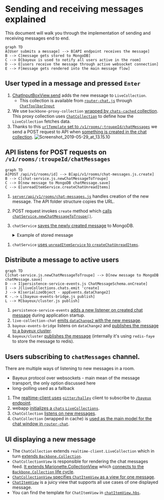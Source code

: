 # Sending and receiving messages explained
This document will walk you through the implementation of sending and receiving messages end to end.

```mermaid
graph TD
A[User submits a message] --> B[API endpoint receives the message]
B --> C[message gets stored to MongoDB]
C --> D[bayeux is used to notify all users active in the room]
D --> E[users receive the message through active websocket connection]
E --> F[message gets rendered into the main message flow]
```

## User typed in a message and pressed `Enter`
1. [ChatInputBoxView.send](https://gitlab.com/gitlab-org/gitter/webapp/blob/49cc5b37f6691e500dcb23b9dc57fd338ef1a02d/public/js/views/chat/chat-input-box-view.js#L248) adds the new message to `LiveCollection`.
    - This collection is available from [`router-chat.js`](https://gitlab.com/gitlab-org/gitter/webapp/blob/49cc5b37f6691e500dcb23b9dc57fd338ef1a02d/public/js/router-chat.js#L260) through [`ChatToolbarInput`](https://gitlab.com/gitlab-org/gitter/webapp/blob/49cc5b37f6691e500dcb23b9dc57fd338ef1a02d/public/js/views/layouts/chat-toolbar-input.js#L109)
1. We use `backbone-proxy-collection` [wrapped by `chats-cached` collection](https://gitlab.com/gitlab-org/gitter/webapp/blob/49cc5b37f6691e500dcb23b9dc57fd338ef1a02d/public/js/collections/instances/chats-cached.js#L30). This proxy collection uses [`ChatCollection`](https://gitlab.com/gitlab-org/gitter/webapp/blob/49cc5b37f6691e500dcb23b9dc57fd338ef1a02d/public/js/collections/chat.js#L89) to define how the `LiveCollection` fetches data.
1. Thanks to this [`urlTemplate` set to `/v1/rooms/:troupeId/chatMessages`](https://gitlab.com/gitlab-org/gitter/webapp/blob/49cc5b37f6691e500dcb23b9dc57fd338ef1a02d/public/js/collections/chat.js#L96) we send a POST request to API when [something is created in the chat collection](https://gitlab.com/gitlab-org/gitter/webapp/blob/fc20892381b2c23a0937d19329ea35a11282541e/public/js/views/chat/chat-input-box-view.js#L248).
![Screenshot_2019-05-29_at_13.15.10](/uploads/b36cf0428a8970d2bf80b578352d6ecd/Screenshot_2019-05-29_at_13.15.10.png)

## API listens for POST requests on `/v1/rooms/:troupeId/chatMessages`
```mermaid
graph TD
A[POST /api/v1/rooms/id] --> B[api/v1/rooms/chat-messages.js.create]
B --> C[chat-service.js.newChatMessageToTroupe]
C --> D[new message to MongoDB chatMessage.save]
C --> E[unreadItemService.createChatUnreadItems]
```
1. [`server/api/v1/rooms/chat-messages.js`](https://gitlab.com/gitlab-org/gitter/webapp/blob/7984c4966f8322a319172400561f064372ff013c/server/api/v1/rooms/chat-messages.js) handles creation of the new message. The API folder structure copies the URL.
1. POST request invokes `create` method which [calls `chatService.newChatMessageToTroupe()`](https://gitlab.com/gitlab-org/gitter/webapp/blob/7984c4966f8322a319172400561f064372ff013c/server/api/v1/rooms/chat-messages.js#L85).
1. `chatService` [saves the newly created message](https://gitlab.com/gitlab-org/gitter/webapp/blob/c4387f141ced8272cb6eb5731d19adb84d74d7bf/modules/chats/lib/chat-service.js#L191) to MongoDB.
    <details>
    <summary>Example of stored message</summary>

    ```json
    {
        "_id": ObjectID("5d147ea84dad9dfbc522317a"),
        "fromUserId": ObjectID("5cdc09f6572f607a5bc8a41d"),
        "toTroupeId": ObjectID("5d07443a17d82eff1cc8265e"),
        "text": "Example message using a bit of  `code` and **bold** to show how *markdown* is stored.",
        "pub": true,
        "html": "Example message using a bit of  <code>code</code> and <strong>bold</strong> to show how <em>markdown</em> is stored.",
        "lang": "en",
        "_md": 14,
        "_tv": 1,
        "readBy": [],
        "editedAt": null,
        "sent": ISODate("2019-06-27T08:30:32.165Z"),
        "issues": [],
        "mentions": [],
        "urls": [],
        "__v": 0
    }
    ```
  </details>

1. `chatService` [uses `unreadItemService` to `createChatUnreadItems`](https://gitlab.com/gitlab-org/gitter/webapp/blob/c4387f141ced8272cb6eb5731d19adb84d74d7bf/modules/chats/lib/chat-service.js#L209).

## Distribute a message to active users
```mermaid
graph TD
C[chat-service.js.newChatMessageToTroupe] --> D[new message to MongoDB chatMessage.save]
D --> I[persistence-service-events.js ChatMessageSchema.onCreate]
I --> J[liveCollections.chats.emit 'create]
J --> K[serializeObject - appEvents.dataChange2]
K -.-> L[bayeux-events-bridge.js publish]
L --> M[bayeux/cluster.js publish]
```
1. `persistence-service-events` [adds a new listener on created chat message](https://gitlab.com/gitlab-org/gitter/webapp/blob/c4387f141ced8272cb6eb5731d19adb84d74d7bf/server/services/persistence-service-events.js#L27) during application startup.
1. `live-collection-chat` [emits `dataChange2` with the new message](https://gitlab.com/gitlab-org/gitter/webapp/blob/c4387f141ced8272cb6eb5731d19adb84d74d7bf/server/services/live-collection-handlers/live-collection-chats.js#L18).
1. `bayeux-events-bridge` listens on `dataChange2` and [publishes the message to a bayeux cluster](https://gitlab.com/gitlab-org/gitter/webapp/blob/c4387f141ced8272cb6eb5731d19adb84d74d7bf/server/event-listeners/bayeux-events-bridge.js#L52).
1. `bayeux/cluster` [publishes the message](https://gitlab.com/gitlab-org/gitter/webapp/blob/c4387f141ced8272cb6eb5731d19adb84d74d7bf/server/web/bayeux/cluster.js#L265) (internally it's using `redis-faye` to store the message to redis).

## Users subscribing to `chatMessages` channel.
There are multiple ways of listening to new messages in a room.
- Bayeux protocol over websockets - main mean of the message transport, the only option discussed here
- long-polling used as a fallback

1. The [realtime-client uses](https://gitlab.com/gitlab-org/gitter/realtime-client/blob/9c11abd8a1206b712272a99aed49c95f1cb10471/lib/realtime-client.js#L308) [`gitter/halley`](https://gitlab.com/gitlab-org/gitter/halley) client to subscribe to [`/bayeux` endpoint](https://gitlab.com/gitlab-org/gitter/realtime-client/blob/9c11abd8a1206b712272a99aed49c95f1cb10471/lib/realtime-client.js#L21).
1. webapp [initializes a `chats` `LiveCollections`](https://gitlab.com/gitlab-org/gitter/webapp/blob/0a4c1c39acf1efdcaa8f8bd452f15cfe939ff5dc/public/js/collections/chat.js#L96).
1. `ChatCollection` [listens on new messages](https://gitlab.com/gitlab-org/gitter/webapp/blob/c30893e683bef21634f5a084d8b372f88be9165a/public/js/collections/chat.js#L112).
1. `ChatCollection` (wrapped in cache) is [used as the main model for the chat window in `router-chat`](https://gitlab.com/gitlab-org/gitter/webapp/blob/c30893e683bef21634f5a084d8b372f88be9165a/public/js/router-chat.js#L72).

## UI displaying a new message
- The `ChatCollection` extends `realtime-client.LiveCollection` which in turn [extends `Backbone.Collection`](https://gitlab.com/gitlab-org/gitter/realtime-client/blob/9c11abd8a1206b712272a99aed49c95f1cb10471/lib/live-collection.js#L17).
- `ChatCollectionView` is responsible for rendering the chat messages feed. [It extends Marionette.CollectionView](https://gitlab.com/gitlab-org/gitter/webapp/blob/f20b8a678938c3d0f306c74293eac3621ef513b4/public/js/views/chat/chatCollectionView.js#L115) which [connects to the `Backbone.Collection` life cycle](https://marionettejs.com/docs/marionette.collectionview.html#marionettecollectionview).
- [`ChatCollectionView` specifies `ChatItemView` as a view for one message](https://gitlab.com/gitlab-org/gitter/webapp/blob/f20b8a678938c3d0f306c74293eac3621ef513b4/public/js/views/chat/chatCollectionView.js#L135).
- [`ChatItemView`](https://gitlab.com/gitlab-org/gitter/webapp/blob/f20b8a678938c3d0f306c74293eac3621ef513b4/public/js/views/chat/chatItemView.js) is a juicy view that supports all use cases of one displayed message.
- You can find the template for `ChatItemView` in [`chatItemView.hbs`](https://gitlab.com/gitlab-org/gitter/webapp/blob/f20b8a678938c3d0f306c74293eac3621ef513b4/public/js/views/chat/tmpl/chatItemView.hbs).
